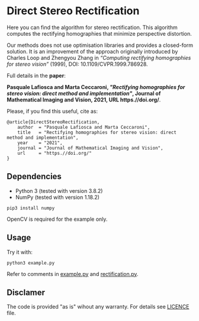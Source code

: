 # Direct Stereo Rectification
Here you can find the algorithm for stereo rectification. This algorithm computes the rectifying homographies that minimize perspective distortion.

Our methods does not use optimisation libraries and provides a closed-form solution.
It is an improvement of the approach originally introduced by Charles Loop and Zhengyou Zhang in _“Computing rectifying homographies for stereo vision”_ (1999), DOI: 10.1109/CVPR.1999.786928.

Full details in the **paper**:

**Pasquale Lafiosca and Marta Ceccaroni, *"Rectifying homographies for stereo vision: direct method and implementation"*, Journal of Mathematical Imaging and Vision, 2021, URL https.//doi.org/**.

Please, if you find this useful, cite as:
```
@article{DirectStereoRectification,
    author  = "Pasquale Lafiosca and Marta Ceccaroni",
    title   = "Rectifying homographies for stereo vision: direct method and implementation",
    year    = "2021",
    journal = "Journal of Mathematical Imaging and Vision",
    url     = "https.//doi.org/"
}
```

## Dependencies
- Python 3 (tested with version 3.8.2)
- NumPy (tested with version 1.18.2)
```
pip3 install numpy
```

OpenCV is required for the example only.

## Usage
Try it with:
```
python3 example.py
```
Refer to comments in [example.py](example.py) and [rectification.py](rectification.py).

## Disclamer
The code is provided "as is" wihout any warranty. For details see [LICENCE](LICENCE) file.
